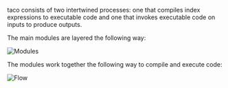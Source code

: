 taco consists of two intertwined processes: one that compiles index
expressions to executable code and one that invokes executable code on
inputs to produce outputs.

The main modules are layered the following way:

![Modules](https://github.com/tensor-compiler/taco/wiki/images/modules.png)

The modules work together the following way to compile and execute code:

![Flow](https://github.com/tensor-compiler/taco/wiki/images/flow.png)
